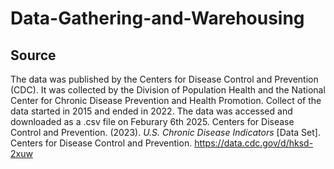 # Data-Gathering-and-Warehousing
## Source
The data was published by the Centers for Disease Control and Prevention (CDC). It was collected by the Division of Population Health and the National Center for Chronic Disease Prevention and Health Promotion. Collect of the data started in 2015 and ended in 2022. The data was accessed and downloaded as a .csv file on Feburary 6th 2025. 
 Centers for Disease Control and Prevention. (2023). *U.S. Chronic Disease Indicators* [Data Set]. Centers for Disease Control and Prevention. https://data.cdc.gov/d/hksd-2xuw
